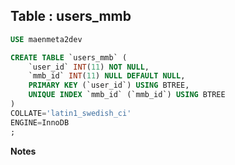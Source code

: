 Table : users_mmb
-----------------

```SQL
USE maenmeta2dev

CREATE TABLE `users_mmb` (
	`user_id` INT(11) NOT NULL,
	`mmb_id` INT(11) NULL DEFAULT NULL,
	PRIMARY KEY (`user_id`) USING BTREE,
	UNIQUE INDEX `mmb_id` (`mmb_id`) USING BTREE
)
COLLATE='latin1_swedish_ci'
ENGINE=InnoDB
;
```
__Notes__

